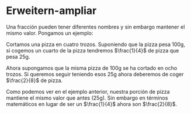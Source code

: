 # Erweitern-ampliar

Una fracción  pueden tener diferentes nombres y sin embargo mantener el mismo valor. Pongamos un ejemplo:

Cortamos una pizza en cuatro trozos. Suponiendo que la pizza pesa 100g, si cogemos un cuarto de la pizza tendremos $\frac{1}{4}$ de pizza que pesa 25g.

Ahora supongamos que la misma pizza de 100g se ha cortado en ocho trozos. Si queremos seguir teniendo esos 25g ahora deberemos de coger $\frac{2}{8}$ de pizza.

Como podemos ver en el ejemplo anterior, nuestra porción de pizza mantiene el mismo valor que antes (25g). Sin embargo en términos matemáticos en lugar de ser un $\frac{1}{4}$ ahora son $\frac{2}{8}$.
